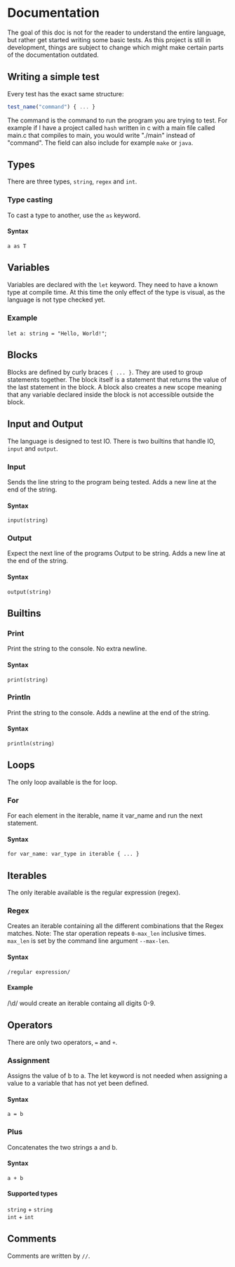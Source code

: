 # Documentation
The goal of this doc is not for the reader to understand the entire language, but rather get started writing some basic tests. As this project  is still in development, things are subject to change which might make certain parts of the documentation outdated.

## Writing a simple test
Every test has the exact same structure:
```javascript
test_name("command") { ... }
```
The command is the command to run the program you are trying to test. For example if I have a project called `hash` written in c with a main file called main.c that compiles to main, you would write "./main" instead of "command". The field can also include for example `make` or `java`.

## Types
There are three types, `string`, `regex` and `int`.

### Type casting
To cast a type to another, use the `as` keyword.
#### Syntax
`a as T`<br>

## Variables
Variables are declared with the `let` keyword. They need to have a known type at compile time. At this time the only effect of the type is visual, as the language is not type checked yet.

### Example
`let a: string = "Hello, World!"`;

## Blocks
Blocks are defined by curly braces `{ ... }`.
They are used to group statements together.
The block itself is a statement that returns the value of the last statement in the block.
A block also creates a new scope meaning that any variable declared inside the block is not accessible outside the block.

## Input and Output
The language is designed to test IO. There is two builtins that handle IO, `input` and `output`.

### Input
Sends the line string to the program being tested. Adds a new line at the end of the string. 
#### Syntax
`input(string)`<br>

### Output
Expect the next line of the programs Output to be string. Adds a new line at the end of the string.
#### Syntax
`output(string)`<br>

## Builtins
### Print
Print the string to the console. No extra newline.
#### Syntax
`print(string)`<br>

### Println
Print the string to the console. Adds a newline at the end of the string.
#### Syntax
`println(string)`<br>

## Loops
The only loop available is the for loop.

### For
For each element in the iterable, name it var_name and run the next statement.
#### Syntax
`for var_name: var_type in iterable { ... }`<br>

## Iterables
The only iterable available is the regular expression (regex).

### Regex
Creates an iterable containing all the different combinations that the Regex matches. Note: The star operation repeats `0-max_len` inclusive times. `max_len` is set by the command line argument `--max-len`.
#### Syntax
`/regular expression/`<br>

#### Example
/\d/ would create an iterable containg all digits 0-9.

## Operators
There are only two operators, `=` and `+`.

### Assignment
Assigns the value of b to a. The let keyword is not needed when assigning a value to a variable that has not yet been defined.
#### Syntax
`a = b`<br>

### Plus
Concatenates the two strings a and b.
#### Syntax
`a + b`<br>
#### Supported types
`string` + `string`<br>
`int` + `int`<br>

## Comments
Comments are written by `//`.
